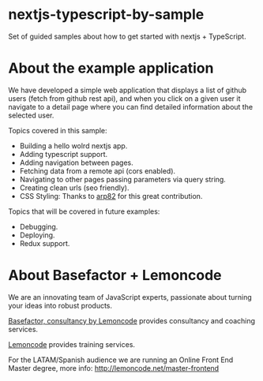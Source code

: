 # nextjs-typescript-by-sample
Set of guided samples about how to get started with nextjs + TypeScript.

# About the example application

We have developed a simple web application that displays a list of github users (fetch from github rest api), and when you click on a given user it navigate to a detail page where you can find detailed information about the selected user.

Topics covered in this sample:

- Building a hello wolrd nextjs app.
- Adding typescript support.
- Adding navigation between pages.
- Fetching data from a remote api (cors enabled).
- Navigating to other pages passing parameters via query string.
- Creating clean urls (seo friendly).
- CSS Styling: Thanks to [arp82](https://github.com/arp82) for this great contribution.

Topics that will be covered in future examples:

- Debugging.
- Deploying.
- Redux support.


# About Basefactor + Lemoncode

We are an innovating team of JavaScript experts, passionate about turning your ideas into robust products.

[Basefactor, consultancy by Lemoncode](http://www.basefactor.com) provides consultancy and coaching services.

[Lemoncode](http://lemoncode.net/services/en/#en-home) provides training services.

For the LATAM/Spanish audience we are running an Online Front End Master degree, more info: http://lemoncode.net/master-frontend
